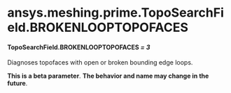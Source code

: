 <a id="ansys-meshing-prime-toposearchfield-brokenlooptopofaces"></a>

# ansys.meshing.prime.TopoSearchField.BROKENLOOPTOPOFACES

<a id="ansys.meshing.prime.TopoSearchField.BROKENLOOPTOPOFACES"></a>

#### TopoSearchField.BROKENLOOPTOPOFACES *= 3*

Diagnoses topofaces with open or broken bounding edge loops.

**This is a beta parameter**. **The behavior and name may change in the future**.

<!-- !! processed by numpydoc !! -->

